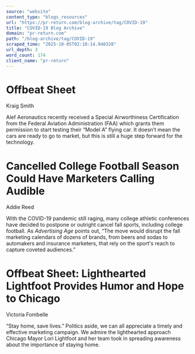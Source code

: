 ```yaml
---
source: "website"
content_type: "blogs_resources"
url: "https://pr-return.com/blog-archive/tag/COVID-19"
title: "COVID-19 Blog Archive"
domain: "pr-return.com"
path: "/blog-archive/tag/COVID-19"
scraped_time: "2025-10-05T02:10:14.940328"
url_depth: 3
word_count: 174
client_name: "pr-return"
---
```


# Offbeat Sheet

Kraig Smith

Alef Aeronautics recently received a Special Airworthiness Certification from the Federal Aviation Administration (FAA) which grants them permission to start testing their “Model A” flying car. It doesn’t mean the cars are ready to go to market, but this is still a huge step forward for the technology.

# Cancelled College Football Season Could Have Marketers Calling Audible

Addie Reed

With the COVID-19 pandemic still raging, many college athletic conferences have decided to postpone or outright cancel fall sports, including college football. As _Advertising Age_ points out, “The move would disrupt the fall marketing calendars of dozens of brands, from beers and sodas to automakers and insurance marketers, that rely on the sport's reach to capture coveted audiences.”

# Offbeat Sheet: Lighthearted Lightfoot Provides Humor and Hope to Chicago

Victoria Fombelle

“Stay home, save lives.” Politics aside, we can all appreciate a timely and effective marketing campaign. We admire the lighthearted approach Chicago Mayor Lori Lightfoot and her team took in spreading awareness about the importance of staying home.